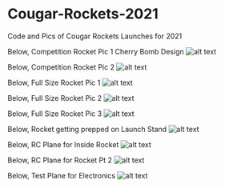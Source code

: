 # Cougar-Rockets-2021
Code and Pics of Cougar Rockets Launches for 2021

Below, Competition Rocket Pic 1 Cherry Bomb Design
![alt text](https://github.com/TheKoopaloup/Cougar-Rockets-2021/blob/main/Competition%20Rocket%201.JPEG?raw=true)

Below, Competition Rocket Pic 2 
![alt text](https://github.com/TheKoopaloup/Cougar-Rockets-2021/blob/main/Competition%20Rocket%202.JPEG?raw=true)

Below, Full Size Rocket Pic 1
![alt text](https://github.com/TheKoopaloup/Cougar-Rockets-2021/blob/main/Full%20Size%20Rocket%201.JPEG?raw=true)

Below, Full Size Rocket Pic 2
![alt text](https://github.com/TheKoopaloup/Cougar-Rockets-2021/blob/main/Full%20Size%20Rocket%202.JPEG?raw=true)

Below, Full Size Rocket Pic 3
![alt text](https://github.com/TheKoopaloup/Cougar-Rockets-2021/blob/main/Full%20Size%20Rocket%204.JPEG?raw=true)

Below, Rocket getting prepped on Launch Stand 
![alt text](https://github.com/TheKoopaloup/Cougar-Rockets-2021/blob/main/On%20Launch%20Stand.JPEG?raw=true)

Below, RC Plane for Inside Rocket 
![alt text](https://github.com/TheKoopaloup/Cougar-Rockets-2021/blob/main/RC%20Plane%20for%20Inside%20Rocket.JPEG?raw=true)

Below, RC Plane for Rocket Pt 2
![alt text](https://github.com/TheKoopaloup/Cougar-Rockets-2021/blob/main/RC%20Plane%203.JPEG?raw=true)

Below, Test Plane for Electronics 
![alt text](https://github.com/TheKoopaloup/Cougar-Rockets-2021/blob/main/Test%20Plane.JPEG?raw=true)
